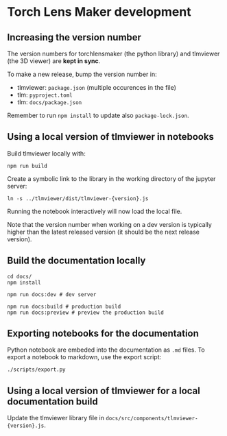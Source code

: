 # Torch Lens Maker development

## Increasing the version number

The version numbers for torchlensmaker (the python library) and tlmviewer (the 3D viewer) are **kept in sync**.

To make a new release, bump the version number in:

* tlmviewer: `package.json` (multiple occurences in the file)
* tlm: `pyproject.toml`
* tlm: `docs/package.json`

Remember to run `npm install` to update also `package-lock.json`.

## Using a local version of tlmviewer in notebooks

Build tlmviewer locally with:

```
npm run build
```

Create a symbolic link to the library in the working directory of the jupyter server:

```
ln -s ../tlmviewer/dist/tlmviewer-{version}.js
```

Running the notebook interactively will now load the local file.

Note that the version number when working on a dev version is typically higher
than the latest released version (it should be the next release version).

## Build the documentation locally

```
cd docs/
npm install

npm run docs:dev # dev server

npm run docs:build # production build
npm run docs:preview # preview the production build
```

## Exporting notebooks for the documentation

Python notebook are embeded into the documentation as `.md` files. To export a notebook to markdown, use the export script:

```
./scripts/export.py
```

## Using a local version of tlmviewer for a local documentation build

Update the tlmviewer library file in `docs/src/components/tlmviewer-{version}.js`.
